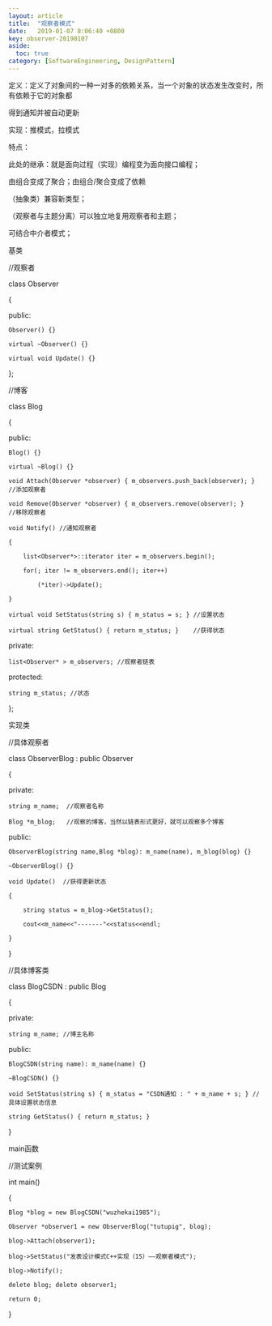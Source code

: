 ```yaml
---
layout: article
title:  "观察者模式"
date:   2019-01-07 8:06:40 +0800
key: observer-20190107
aside:
  toc: true
category: [SoftwareEngineering, DesignPattern]
---
```


定义：定义了对象间的一种一对多的依赖关系，当一个对象的状态发生改变时，所有依赖于它的对象都

得到通知并被自动更新

实现：推模式，拉模式

特点：

此处的继承：就是面向过程（实现）编程变为面向接口编程；

由组合变成了聚合；由组合/聚合变成了依赖  

（抽象类）兼容新类型；

（观察者与主题分离）可以独立地复用观察者和主题；

可结合中介者模式；


基类

//观察者

class Observer   

{

public:

    Observer() {}

    virtual ~Observer() {}

    virtual void Update() {}  

};

//博客

class Blog   

{

public:

    Blog() {}

    virtual ~Blog() {}

    void Attach(Observer *observer) { m_observers.push_back(observer); }     //添加观察者

    void Remove(Observer *observer) { m_observers.remove(observer); }        //移除观察者

    void Notify() //通知观察者

    {

        list<Observer*>::iterator iter = m_observers.begin();

        for(; iter != m_observers.end(); iter++)

            (*iter)->Update();

    }

    virtual void SetStatus(string s) { m_status = s; } //设置状态

    virtual string GetStatus() { return m_status; }    //获得状态

private:

    list<Observer* > m_observers; //观察者链表

protected:

    string m_status; //状态

};

实现类

//具体观察者

class ObserverBlog : public Observer    

{

private:

    string m_name;  //观察者名称

    Blog *m_blog;   //观察的博客，当然以链表形式更好，就可以观察多个博客

public:  

    ObserverBlog(string name,Blog *blog): m_name(name), m_blog(blog) {}

    ~ObserverBlog() {}

    void Update()  //获得更新状态

    {  

        string status = m_blog->GetStatus();

        cout<<m_name<<"-------"<<status<<endl;

    }

}



//具体博客类

class BlogCSDN : public Blog

{

private:

    string m_name; //博主名称

public:

    BlogCSDN(string name): m_name(name) {}

    ~BlogCSDN() {}

    void SetStatus(string s) { m_status = "CSDN通知 : " + m_name + s; } //具体设置状态信息

    string GetStatus() { return m_status; }

}

main函数

//测试案例

int main()

{

    Blog *blog = new BlogCSDN("wuzhekai1985");

    Observer *observer1 = new ObserverBlog("tutupig", blog);

    blog->Attach(observer1);

    blog->SetStatus("发表设计模式C++实现（15）——观察者模式");

    blog->Notify();

    delete blog; delete observer1;

    return 0;

}
